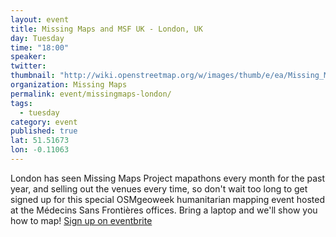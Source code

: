 ```yaml
---
layout: event
title: Missing Maps and MSF UK - London, UK
day: Tuesday
time: "18:00"
speaker: 
twitter: 
thumbnail: "http://wiki.openstreetmap.org/w/images/thumb/e/ea/Missing_Maps_London_Oct_2015.jpg/300px-Missing_Maps_London_Oct_2015.jpg"
organization: Missing Maps
permalink: event/missingmaps-london/
tags: 
  - tuesday
category: event
published: true
lat: 51.51673
lon: -0.11063
---
```


London has seen Missing Maps Project mapathons every month for the past year, and selling out the venues every time, so don't wait too long to get signed up for this special OSMgeoweek humanitarian mapping event hosted at the Médecins Sans Frontières offices. Bring a laptop and we'll show you how to map! [Sign up on eventbrite](https://www.eventbrite.co.uk/e/missing-maps-first-anniversary-mapathon-tickets-19474704365)




 
